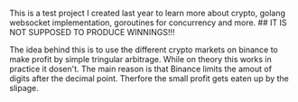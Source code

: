 This is a test project I created last year to learn more about crypto, golang websocket implementation, goroutines for concurrency and more. ## IT IS NOT SUPPOSED TO PRODUCE WINNINGS!!!

The idea behind this is to use the different crypto markets on binance to make profit by simple tringular arbitrage. While on theory this works in practice it dosen't. The main reason is that Binance limits the amout of digits after the decimal point. Therfore the small profit gets eaten up by the slipage. 
